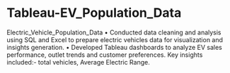 # Tableau-EV_Population_Data
Electric_Vehicle_Population_Data
•	Conducted data cleaning and analysis using SQL and Excel to prepare electric vehicles data for visualization and insights generation.
•	Developed Tableau dashboards to analyze EV sales performance, outlet trends and customer preferences. Key insights included:- total vehicles, Average Electric Range.
